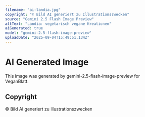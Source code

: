 ```yaml
---
filename: "ai-landia.jpg"
copyright: "© Bild AI generiert zu Illustrationszwecken"
source: "Gemini 2.5 Flash Image Preview"
altText: "Landia: vegetarisch vegane Kreationen"
aiGenerated: true
model: "gemini-2.5-flash-image-preview"
uploadDate: "2025-09-04T15:49:51.134Z"
---
```


# AI Generated Image

This image was generated by gemini-2.5-flash-image-preview for VeganBlatt.

## Copyright
© Bild AI generiert zu Illustrationszwecken
